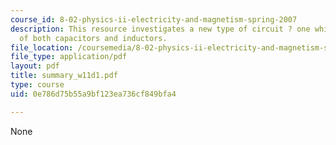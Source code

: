 ```yaml
---
course_id: 8-02-physics-ii-electricity-and-magnetism-spring-2007
description: This resource investigates a new type of circuit ? one which consists
  of both capacitors and inductors.
file_location: /coursemedia/8-02-physics-ii-electricity-and-magnetism-spring-2007/0e786d75b55a9bf123ea736cf849bfa4_summary_w11d1.pdf
file_type: application/pdf
layout: pdf
title: summary_w11d1.pdf
type: course
uid: 0e786d75b55a9bf123ea736cf849bfa4

---
```

None